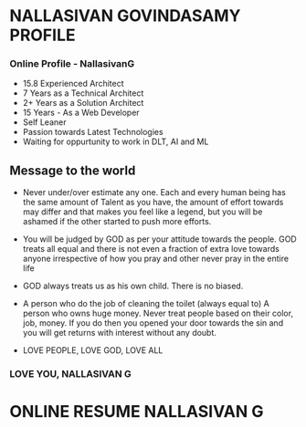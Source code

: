 
# NALLASIVAN GOVINDASAMY PROFILE

### Online Profile - NallasivanG

* 15.8 Experienced Architect
* 7 Years as a Technical Architect
* 2+ Years as a Solution Architect
* 15 Years - As a Web Developer
* Self Leaner
* Passion towards Latest Technologies
* Waiting for oppurtunity to work in DLT, AI and ML

## Message to the world
 
* Never under/over estimate any one. Each and every human being has the same amount of Talent as you have, the amount of effort towards may differ and that makes you feel like a legend, but you will be ashamed if the other started to push more efforts.  

* You will be judged by GOD as per your attitude towards the people. GOD treats all equal and there is not even a fraction of extra love towards anyone irrespective of how you pray and other never pray in the entire life

* GOD always treats us as his own child. There is no biased. 

* A person who do the job of cleaning the toilet (always equal to) A person who owns huge money. Never treat people based on their color, job, money. If you do then you opened your door towards the sin and you will get returns with interest without any doubt. 

* LOVE PEOPLE, LOVE GOD, LOVE ALL

### LOVE YOU, NALLASIVAN G

# ONLINE RESUME NALLASIVAN G
